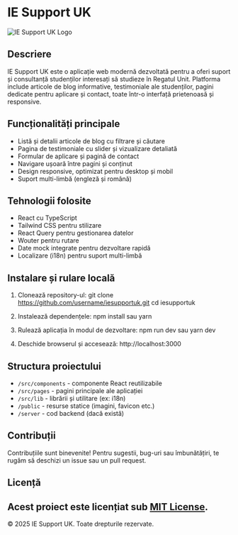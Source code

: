 # IE Support UK

![IE Support UK Logo](./public/logo.png) <!-- Dacă ai un logo, altfel șterge această linie -->

## Descriere

IE Support UK este o aplicație web modernă dezvoltată pentru a oferi suport și consultanță studenților interesați să studieze în Regatul Unit. Platforma include articole de blog informative, testimoniale ale studenților, pagini dedicate pentru aplicare și contact, toate într-o interfață prietenoasă și responsive.

## Funcționalități principale

- Listă și detalii articole de blog cu filtrare și căutare
- Pagina de testimoniale cu slider și vizualizare detaliată
- Formular de aplicare și pagină de contact
- Navigare ușoară între pagini și conținut
- Design responsive, optimizat pentru desktop și mobil
- Suport multi-limbă (engleză și română)

## Tehnologii folosite

- React cu TypeScript
- Tailwind CSS pentru stilizare
- React Query pentru gestionarea datelor
- Wouter pentru rutare
- Date mock integrate pentru dezvoltare rapidă
- Localizare (i18n) pentru suport multi-limbă

## Instalare și rulare locală

1. Clonează repository-ul:
git clone https://github.com/username/iesupportuk.git
cd iesupportuk

2. Instalează dependențele:
npm install
sau
yarn

3. Rulează aplicația în modul de dezvoltare:
npm run dev
sau
yarn dev

4. Deschide browserul și accesează:
http://localhost:3000

## Structura proiectului

- `/src/components` - componente React reutilizabile
- `/src/pages` - pagini principale ale aplicației
- `/src/lib` - librării și utilitare (ex: i18n)
- `/public` - resurse statice (imagini, favicon etc.)
- `/server` - cod backend (dacă există)

## Contribuții

Contribuțiile sunt binevenite! Pentru sugestii, bug-uri sau îmbunătățiri, te rugăm să deschizi un issue sau un pull request.

## Licență
Acest proiect este licențiat sub [MIT License](./LICENSE).
---
© 2025 IE Support UK. Toate drepturile rezervate.
